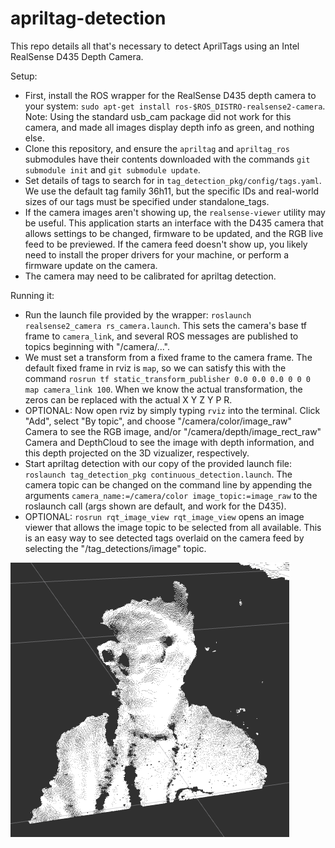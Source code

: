 # apriltag-detection

This repo details all that's necessary to detect AprilTags using an Intel RealSense D435 Depth Camera.

Setup:
 - First, install the ROS wrapper for the RealSense D435 depth camera to your system: `sudo apt-get install ros-$ROS_DISTRO-realsense2-camera`. Note: Using the standard usb_cam package did not work for this camera, and made all images display depth info as green, and nothing else.
 - Clone this repository, and ensure the `apriltag` and `apriltag_ros` submodules have their contents downloaded with the commands `git submodule init` and `git submodule update`.
 - Set details of tags to search for in `tag_detection_pkg/config/tags.yaml`. We use the default tag family 36h11, but the specific IDs and real-world sizes of our tags must be specified under standalone_tags.
 - If the camera images aren't showing up, the `realsense-viewer` utility may be useful. This application starts an interface with the D435 camera that allows settings to be changed, firmware to be updated, and the RGB live feed to be previewed. If the camera feed doesn't show up, you likely need to install the proper drivers for your machine, or perform a firmware update on the camera.
 - The camera may need to be calibrated for apriltag detection.

Running it:
 - Run the launch file provided by the wrapper: `roslaunch realsense2_camera rs_camera.launch`. This sets the camera's base tf frame to `camera_link`, and several ROS messages are published to topics beginning with "/camera/...".
 - We must set a transform from a fixed frame to the camera frame. The default fixed frame in rviz is `map`, so we can satisfy this with the command `rosrun tf static_transform_publisher 0.0 0.0 0.0 0 0 0 map camera_link 100`. When we know the actual transformation, the zeros can be replaced with the actual X Y Z Y P R.
 - OPTIONAL: Now open rviz by simply typing `rviz` into the terminal. Click "Add", select "By topic", and choose "/camera/color/image_raw" Camera to see the RGB image, and/or "/camera/depth/image_rect_raw" Camera and DepthCloud to see the image with depth information, and this depth projected on the 3D vizualizer, respectively.
 - Start apriltag detection with our copy of the provided launch file: `roslaunch tag_detection_pkg continuous_detection.launch`. The camera topic can be changed on the command line by appending the arguments `camera_name:=/camera/color image_topic:=image_raw` to the roslaunch call (args shown are default, and work for the D435).
 - OPTIONAL: `rosrun rqt_image_view rqt_image_view` opens an image viewer that allows the image topic to be selected from all available. This is an easy way to see detected tags overlaid on the camera feed by selecting the "/tag_detections/image" topic.

![A 3D DepthCloud shown in rviz.](kevin_is_a_pointcloud.png)